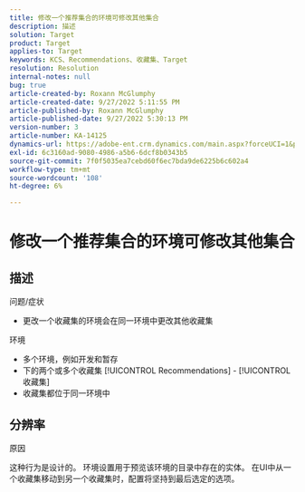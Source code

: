 ```yaml
---
title: 修改一个推荐集合的环境可修改其他集合
description: 描述
solution: Target
product: Target
applies-to: Target
keywords: KCS、Recommendations、收藏集、Target
resolution: Resolution
internal-notes: null
bug: true
article-created-by: Roxann McGlumphy
article-created-date: 9/27/2022 5:11:55 PM
article-published-by: Roxann McGlumphy
article-published-date: 9/27/2022 5:30:13 PM
version-number: 3
article-number: KA-14125
dynamics-url: https://adobe-ent.crm.dynamics.com/main.aspx?forceUCI=1&pagetype=entityrecord&etn=knowledgearticle&id=0196a277-873e-ed11-9db1-00224808613b
exl-id: 6c3160ad-9080-4986-a5b6-6dcf8b0343b5
source-git-commit: 7f0f5035ea7cebd60f6ec7bda9de6225b6c602a4
workflow-type: tm+mt
source-wordcount: '108'
ht-degree: 6%

---
```


# 修改一个推荐集合的环境可修改其他集合

## 描述

问题/症状<br>
- 更改一个收藏集的环境会在同一环境中更改其他收藏集



环境
- 多个环境，例如开发和暂存
- 下的两个或多个收藏集 [!UICONTROL Recommendations] - [!UICONTROL 收藏集]
- 收藏集都位于同一环境中



## 分辨率


原因

这种行为是设计的。 环境设置用于预览该环境的目录中存在的实体。 在UI中从一个收藏集移动到另一个收藏集时，配置将坚持到最后选定的选项。
